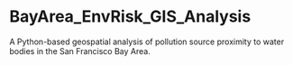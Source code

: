 # BayArea_EnvRisk_GIS_Analysis
A Python-based geospatial analysis of pollution source proximity to water bodies in the San Francisco Bay Area.
